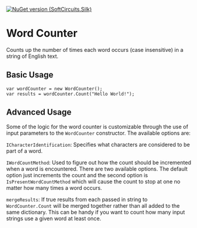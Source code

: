 [![NuGet version (SoftCircuits.Silk)](https://img.shields.io/nuget/v/SoftCircuits.Silk.svg?style=flat-square)](https://www.nuget.org/packages/English.WordCounting/)


# Word Counter
Counts up the number of times each word occurs (case insensitive) in a string of English text.

## Basic Usage

```
var wordCounter = new WordCounter();
var results = wordCounter.Count("Hello World!");
```

## Advanced Usage

Some of the logic for the word counter is customizable through the use of input parameters to the `WordCounter` constructor. The available options are:

`ICharacterIdentification`: Specifies what characters are considered to be part of a word.

`IWordCountMethod`: Used to figure out how the count should be incremented when a word is encountered. There are two available options. The default option just increments the count and the second option is `IsPresentWordCountMethod` which will cause the count to stop at one no matter how many times a word occurs.

`mergeResults`: If true results from each passed in string to `WordCounter.Count` will be merged together rather than all added to the same dictionary. This can be handy if you want to count how many input strings use a given word at least once.